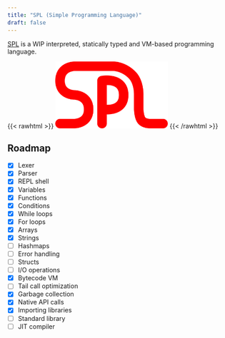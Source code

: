 ```yaml
---
title: "SPL (Simple Programming Language)"
draft: false
---
```


[SPL](https://github.com/mrunix00/spl) is a WIP interpreted, statically typed and VM-based programming language.

{{< rawhtml >}}
<img src=logo.svg width=50%>
{{< /rawhtml >}}

## Roadmap
- [x] Lexer
- [x] Parser
- [x] REPL shell
- [x] Variables
- [x] Functions
- [x] Conditions
- [x] While loops
- [x] For loops
- [x] Arrays
- [x] Strings
- [ ] Hashmaps
- [ ] Error handling
- [ ] Structs
- [ ] I/O operations
- [x] Bytecode VM
- [ ] Tail call optimization
- [x] Garbage collection
- [x] Native API calls
- [x] Importing libraries
- [ ] Standard library
- [ ] JIT compiler
